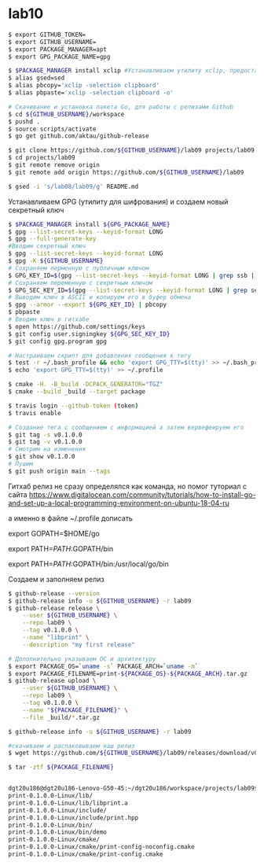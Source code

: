 # lab10

```sh
$ export GITHUB_TOKEN=
$ export GITHUB_USERNAME=
$ export PACKAGE_MANAGER=apt
$ export GPG_PACKAGE_NAME=gpg
```

```sh
$ $PACKAGE_MANAGER install xclip #Устанавливаем утилиту xclip, предоставляющую доступ к буферу обмена Х из коммандной строки
$ alias gsed=sed
$ alias pbcopy='xclip -selection clipboard'
$ alias pbpaste='xclip -selection clipboard -o'
```

```sh
# Скачивание и установка пакета Go, для работы с релизами Github
$ cd ${GITHUB_USERNAME}/workspace
$ pushd . 
$ source scripts/activate
$ go get github.com/aktau/github-release
```

```sh
$ git clone https://github.com/${GITHUB_USERNAME}/lab09 projects/lab09
$ cd projects/lab09
$ git remote remove origin
$ git remote add origin https://github.com/${GITHUB_USERNAME}/lab09
```

```sh
$ gsed -i 's/lab08/lab09/g' README.md
```

Устанавливаем GPG (утилиту для шифрования) и создаем новый секретный ключ
```sh
$ $PACKAGE_MANAGER install ${GPG_PACKAGE_NAME}
$ gpg --list-secret-keys --keyid-format LONG
$ gpg --full-generate-key
#Вводим секретный ключ
$ gpg --list-secret-keys --keyid-format LONG
$ gpg -K ${GITHUB_USERNAME}
# Сохраняем перменную с публичным ключом
$ GPG_KEY_ID=$(gpg --list-secret-keys --keyid-format LONG | grep ssb | tail -1 | awk '{print $2}' | awk -F'/' '{print $2}')
# Сохраняем переменную с секретным ключом
$ GPG_SEC_KEY_ID=$(gpg --list-secret-keys --keyid-format LONG | grep sec | tail -1 | awk '{print $2}' | awk -F'/' '{print $2}')
# Выводим ключ в ASCII и копируем его в буфер обмена
$ gpg --armor --export ${GPG_KEY_ID} | pbcopy
$ pbpaste
# Вводим ключ в гитхабе
$ open https://github.com/settings/keys
$ git config user.signingkey ${GPG_SEC_KEY_ID}
$ git config gpg.program gpg
```

```sh
# Настраиваем скрипт для добавления сообщения к тегу
$ test -r ~/.bash_profile && echo 'export GPG_TTY=$(tty)' >> ~/.bash_profile
$ echo 'export GPG_TTY=$(tty)' >> ~/.profile
```

```sh
$ cmake -H. -B_build -DCPACK_GENERATOR="TGZ"
$ cmake --build _build --target package
```

```sh
$ travis login --github-token (token)
$ travis enable
```

```sh
# Создание тега с сообщением с информацией а затем вервефеируем его
$ git tag -s v0.1.0.0
$ git tag -v v0.1.0.0
# Смотрим на изменения
$ git show v0.1.0.0
# Пушим
$ git push origin main --tags
```
Гитхаб релиз не сразу определялся как команда, но помог туториал с сайта https://www.digitalocean.com/community/tutorials/how-to-install-go-and-set-up-a-local-programming-environment-on-ubuntu-18-04-ru

а именно в файле ~/.profile
дописать 

export GOPATH=$HOME/go

export PATH=$PATH:$GOPATH/bin

export PATH=$PATH:$GOPATH/bin:/usr/local/go/bin

Создаем и заполняем релиз
```sh
$ github-release --version
$ github-release info -u ${GITHUB_USERNAME} -r lab09
$ github-release release \
    --user ${GITHUB_USERNAME} \
    --repo lab09 \
    --tag v0.1.0.0 \
    --name "libprint" \
    --description "my first release"
```

```sh
# Дополнительно указываем ОС и архитектуру
$ export PACKAGE_OS=`uname -s` PACKAGE_ARCH=`uname -m` 
$ export PACKAGE_FILENAME=print-${PACKAGE_OS}-${PACKAGE_ARCH}.tar.gz
$ github-release upload \
    --user ${GITHUB_USERNAME} \
    --repo lab09 \
    --tag v0.1.0.0 \
    --name "${PACKAGE_FILENAME}" \
    --file _build/*.tar.gz
```

```sh
$ github-release info -u ${GITHUB_USERNAME} -r lab09

#скачиваем и распаковываем наш релиз
$ wget https://github.com/${GITHUB_USERNAME}/lab09/releases/download/v0.1.0.0/${PACKAGE_FILENAME}

$ tar -ztf ${PACKAGE_FILENAME}


dgt20u186@dgt20u186-Lenovo-G50-45:~/dgt20u186/workspace/projects/lab09$ tar -ztf ${PACKAGE_FILENAME}
print-0.1.0.0-Linux/lib/
print-0.1.0.0-Linux/lib/libprint.a
print-0.1.0.0-Linux/include/
print-0.1.0.0-Linux/include/print.hpp
print-0.1.0.0-Linux/bin/
print-0.1.0.0-Linux/bin/demo
print-0.1.0.0-Linux/cmake/
print-0.1.0.0-Linux/cmake/print-config-noconfig.cmake
print-0.1.0.0-Linux/cmake/print-config.cmake

```

